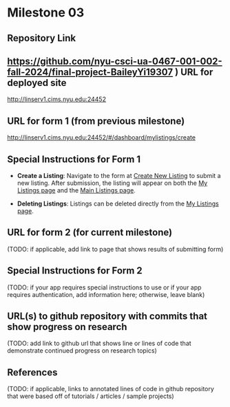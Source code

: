 Milestone 03
===

Repository Link
---
https://github.com/nyu-csci-ua-0467-001-002-fall-2024/final-project-BaileyYi19307
)
URL for deployed site 
---
http://linserv1.cims.nyu.edu:24452

URL for form 1 (from previous milestone) 
---
http://linserv1.cims.nyu.edu:24452/#/dashboard/mylistings/create

Special Instructions for Form 1
---
- **Create a Listing**: Navigate to the form at [Create New Listing](http://linserv1.cims.nyu.edu:24452/#/dashboard/mylistings/create) to submit a new listing. After submission, the listing will appear on both the [My Listings page](http://linserv1.cims.nyu.edu:24452/#/dashboard/mylistings) and the [Main Listings page](http://linserv1.cims.nyu.edu:24452/#/).

- **Deleting Listings**: Listings can be deleted directly from the [My Listings page](http://linserv1.cims.nyu.edu:24452/#/dashboard/mylistings).

URL for form 2 (for current milestone)
---
(TODO: if applicable, add link to page that shows results of submitting form)

Special Instructions for Form 2
---
(TODO: if your app requires special instructions to use or if your app requires authentication, add information here; otherwise, leave blank)

URL(s) to github repository with commits that show progress on research
--- 
(TODO: add link to github url that shows line or lines of code that demonstrate continued progress on research topics)

References 
---
(TODO: if applicable, links to annotated lines of code in github repository that were based off of tutorials / articles / sample projects)
